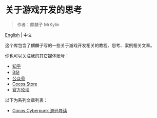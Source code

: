 # 关于游戏开发的思考

>作者：麒麟子 MrKylin

[English](./README.md) | 中文

这个库包含了麒麟子写的一些关于游戏开发相关的教程、思考、案例相关文章。

你也可以关注我的其它媒体账号：

- [知乎](https://www.zhihu.com/people/qilinzi666)
- [B站](https://space.bilibili.com/649675584)
- [公众号](https://mp.weixin.qq.com/s/My_nx1DwWvHvB7LwpWoesQ)
- [Cocos Store](https://store.cocos.com/app/search?name=%E9%BA%92%E9%BA%9F%E5%AD%90)
- [官方论坛](https://forum.cocos.org/u/boyue/activity/topics)

以下为系列文章列表：

- [Cocos Cyberpunk 源码导读](./guide-to-cocos-cyberpunk/readme-zh.md)
